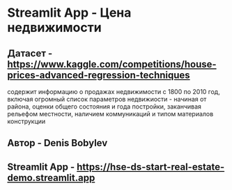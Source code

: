 # Streamlit App - Цена недвижимости

## Датасет - https://www.kaggle.com/competitions/house-prices-advanced-regression-techniques
содержит информацию о продажах недвижимости с 1800 по 2010 год, включая огромный список параметров недвижиости - начиная от района, оценки общего состояния и года постройки, заканчивая рельефом местности, наличием коммуникаций и типом материалов конструкции  
## Автор - Denis Bobylev
## Streamlit App - https://hse-ds-start-real-estate-demo.streamlit.app
